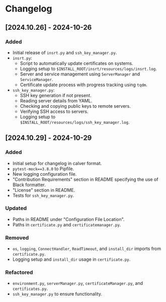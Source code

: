 # Changelog

## [2024.10.26] - 2024-10-26

### Added
- Initial release of `insrt.py` and `ssh_key_manager.py`.
- `insrt.py`:
  - Script to automatically update certificates on systems.
  - Logging setup to `$INSTALL_ROOT/insrt/resources/logs/insrt.log`.
  - Server and service management using `ServerManager` and `ServiceManager`.
  - Certificate update process with progress tracking using `tqdm`.
- `ssh_key_manager.py`:
  - SSH key generation if not present.
  - Reading server details from YAML.
  - Checking and copying public keys to remote servers.
  - Verifying SSH access to servers.
  - Logging setup to `$INSTALL_ROOT/resources/logs/ssh_key_manager.log`.

## [2024.10.29] - 2024-10-29

### Added
- Initial setup for changelog in calver format.
- `pytest-mock==3.8.0` to Pipfile.
- New logging configuration file.
- "Contribution Requirements" section in README specifying the use of Black formatter.
- "License" section in README.
- Tests for `ssh_key_manager.py`.

### Updated
- Paths in README under "Configuration File Location".
- Paths in `certificate.py` and `certificatemanager.py`.

### Removed
- `os`, `logging`, `ConnectHandler`, `ReadTimeout`, and `install_dir` imports from `certificate.py`.
- Logging setup and `install_dir` usage in `certificate.py`.

### Refactored
- `environment.py`, `serverManager.py`, `certificateManager.py`, and `certificates.py`.
- `ssh_key_manager.py` to ensure functionality.
